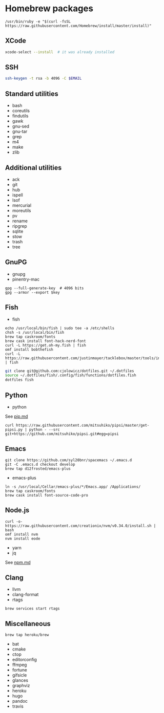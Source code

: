 # Homebrew packages

```
/usr/bin/ruby -e "$(curl -fsSL https://raw.githubusercontent.com/Homebrew/install/master/install)"
```

## XCode

```sh
xcode-select --install  # it was already installed
```

## SSH

```sh
ssh-keygen -t rsa -b 4096 -C $EMAIL
```

## Standard utilities

- bash
- coreutils
- findutils
- gawk
- gnu-sed
- gnu-tar
- grep
- m4
- make
- zlib

## Additional utilities

- ack
- git
- hub
- ispell
- lsof
- mercurial
- moreutils
- pv
- rename
- ripgrep
- sqlite
- stow
- trash
- tree

## GnuPG

- gnupg
- pinentry-mac

```
gpg --full-generate-key  # 4096 bits
gpg --armor --export $key
```

## Fish

- fish

```
echo /usr/local/bin/fish | sudo tee -a /etc/shells
chsh -s /usr/local/bin/fish
brew tap caskroom/fonts
brew cask install font-hack-nerd-font
curl -L https://get.oh-my.fish | fish
omf install bobthefish
curl -L https://raw.githubusercontent.com/justinmayer/tacklebox/master/tools/install.fish | fish
```

```sh
git clone git@github.com:cjolowicz/dotfiles.git ~/.dotfiles
source ~/.dotfiles/fish/.config/fish/functions/dotfiles.fish
dotfiles fish
```

## Python

- python

See [pip.md](pip.md)

```
curl https://raw.githubusercontent.com/mitsuhiko/pipsi/master/get-pipsi.py | python - --src git+https://github.com/mitsuhiko/pipsi.git#egg=pipsi
```

## Emacs

```
git clone https://github.com/syl20bnr/spacemacs ~/.emacs.d
git -C .emacs.d checkout develop
brew tap d12frosted/emacs-plus
```

- emacs-plus

```
ln -s /usr/local/Cellar/emacs-plus/*/Emacs.app/ /Applications/
brew tap caskroom/fonts
brew cask install font-source-code-pro
```

## Node.js

```
curl -o- https://raw.githubusercontent.com/creationix/nvm/v0.34.0/install.sh | bash
omf install nvm
nvm install eode
```

- yarn
- jq

See [npm.md](npm.md)

## Clang

- llvm
- clang-format
- rtags

```
brew services start rtags
```

## Miscellaneous

```
brew tap heroku/brew
```

- bat
- cmake
- ctop
- editorconfig
- ffmpeg
- fortune
- gifsicle
- glances
- graphviz
- heroku
- hugo
- pandoc
- travis
